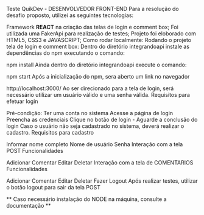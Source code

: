 Teste QuikDev - DESENVOLVEDOR FRONT-END
Para a resolução do desafio proposto, utilizei as seguintes tecnologias:

Framework **REACT** na criação das telas de login e comment box;
Foi utilizada uma FakerApi para realização de testes;
Projeto foi eloborado com HTML5, CSS3 e JAVASCRIPT;
Como rodar localmente:
Rodando o projeto tela de login e comment box:
Dentro do diretório integrandoapi instale as dependências do npm executando o comando:

npm install
Ainda dentro do diretório integrandoapi execute o comando:

npm start
Após a inicialização do npm, sera aberto um link no navegador

http://localhost:3000/
Ao ser direcionado para a tela de login, será necessário utilizar um usuário válido e uma senha válida.
Requisitos para efetuar login

Pré-condição: Ter uma conta no sistema
Acesse a página de login
Preencha as credenciais
Clique no botão de login - Aguarde a conclusão do login
Caso o usuário não seja cadastrado no sistema, deverá realizar o cadastro.
Requisitos para cadastro

Informar nome completo
Nome de usuário
Senha
Interação com a tela POST
Funcionalidades

Adicionar
Comentar
Editar
Deletar
Interação com a tela de COMENTARIOS
Funcionalidades

Adicionar
Comentar
Editar
Deletar
Fazer Logout
Após realizar testes, utilizar o botão logout para sair da tela POST

** Caso necessário instalação do NODE na máquina, consulte a documentação **